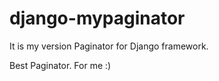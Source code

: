 django-mypaginator
==================

It is my version Paginator for Django framework.

Best Paginator. For me :)
